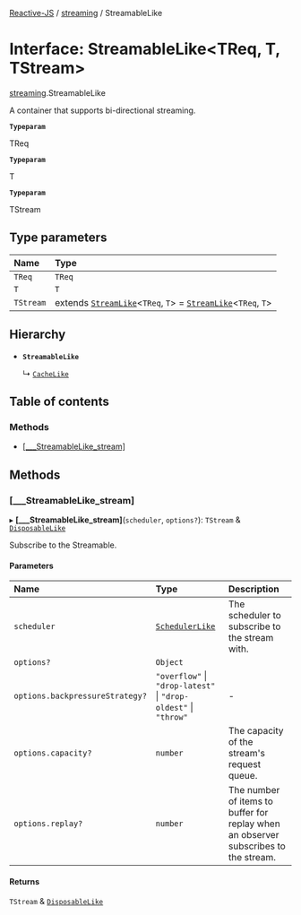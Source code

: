 [Reactive-JS](../README.md) / [streaming](../modules/streaming.md) / StreamableLike

# Interface: StreamableLike<TReq, T, TStream\>

[streaming](../modules/streaming.md).StreamableLike

A container that supports bi-directional streaming.

**`Typeparam`**

TReq

**`Typeparam`**

T

**`Typeparam`**

TStream

## Type parameters

| Name | Type |
| :------ | :------ |
| `TReq` | `TReq` |
| `T` | `T` |
| `TStream` | extends [`StreamLike`](streaming.StreamLike.md)<`TReq`, `T`\> = [`StreamLike`](streaming.StreamLike.md)<`TReq`, `T`\> |

## Hierarchy

- **`StreamableLike`**

  ↳ [`CacheLike`](streaming.CacheLike.md)

## Table of contents

### Methods

- [[\_\_\_StreamableLike\_stream]](streaming.StreamableLike.md#[___streamablelike_stream])

## Methods

### [\_\_\_StreamableLike\_stream]

▸ **[___StreamableLike_stream]**(`scheduler`, `options?`): `TStream` & [`DisposableLike`](util.DisposableLike.md)

Subscribe to the Streamable.

#### Parameters

| Name | Type | Description |
| :------ | :------ | :------ |
| `scheduler` | [`SchedulerLike`](scheduling.SchedulerLike.md) | The scheduler to subscribe to the stream with. |
| `options?` | `Object` |  |
| `options.backpressureStrategy?` | ``"overflow"`` \| ``"drop-latest"`` \| ``"drop-oldest"`` \| ``"throw"`` | - |
| `options.capacity?` | `number` | The capacity of the stream's request queue. |
| `options.replay?` | `number` | The number of items to buffer for replay when an observer subscribes to the stream. |

#### Returns

`TStream` & [`DisposableLike`](util.DisposableLike.md)
